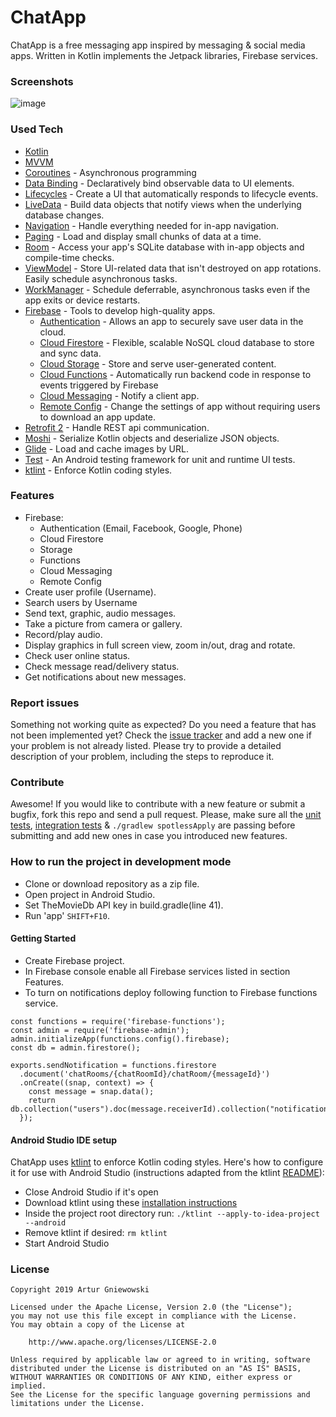 # ChatApp
ChatApp is a free messaging app inspired by messaging & social media apps. Written in Kotlin implements the Jetpack libraries, Firebase services.

### Screenshots
![image](https://user-images.githubusercontent.com/25232443/63807967-22693480-c91f-11e9-8f22-af367171ae00.png)

### Used Tech
* [Kotlin](https://kotlinlang.org/)
* [MVVM](https://developer.android.com/jetpack/docs/guide)
* [Coroutines](https://kotlinlang.org/docs/reference/coroutines-overview.html) - Asynchronous programming 
* [Data Binding](https://developer.android.com/topic/libraries/data-binding/) - Declaratively bind observable data to UI elements.
* [Lifecycles](https://developer.android.com/topic/libraries/architecture/lifecycle) - Create a UI that automatically responds to lifecycle events.
* [LiveData](https://developer.android.com/topic/libraries/architecture/livedata) - Build data objects that notify views when the underlying database changes.
* [Navigation](https://developer.android.com/guide/navigation/) - Handle everything needed for in-app navigation.
* [Paging](https://developer.android.com/topic/libraries/architecture/paging/) - Load and display small chunks of data at a time.
* [Room](https://developer.android.com/topic/libraries/architecture/room) - Access your app's SQLite database with in-app objects and compile-time checks.
* [ViewModel](https://developer.android.com/topic/libraries/architecture/viewmodel) - Store UI-related data that isn't destroyed on app rotations. Easily schedule asynchronous tasks.
* [WorkManager](https://developer.android.com/topic/libraries/architecture/workmanager) - Schedule deferrable, asynchronous tasks even if the app exits or device restarts.
* [Firebase](https://firebase.google.com/docs) - Tools to develop high-quality apps.
  - [Authentication](https://firebase.google.com/docs) - Allows an app to securely save user data in the cloud.
  - [Cloud Firestore](https://firebase.google.com/docs/firestore) - Flexible, scalable NoSQL cloud database to store and sync data.
  - [Cloud Storage](https://firebase.google.com/docs/storage) - Store and serve user-generated content.
  - [Cloud Functions](https://firebase.google.com/docs/functions) - Automatically run backend code in response to events triggered by Firebase 
  - [Cloud Messaging](https://firebase.google.com/docs/cloud-messaging) - Notify a client app.
  - [Remote Config](https://firebase.google.com/docs/remote-config) - Change the settings of app without requiring users to download an app update.
* [Retrofit 2](https://github.com/square/retrofit) - Handle REST api communication.
* [Moshi](https://github.com/square/moshi) - Serialize Kotlin objects and deserialize JSON objects.
* [Glide](https://github.com/bumptech/glide) - Load and cache images by URL.
* [Test](https://developer.android.com/training/testing/) - An Android testing framework for unit and runtime UI tests.
* [ktlint](https://ktlint.github.io/) - Enforce Kotlin coding styles.


### Features
* Firebase: 
  - Authentication (Email, Facebook, Google, Phone)
  - Cloud Firestore
  - Storage
  - Functions
  - Cloud Messaging
  - Remote Config
* Create user profile (Username).
* Search users by Username
* Send text, graphic, audio messages.
* Take a picture from camera or gallery.
* Record/play audio.
* Display graphics in full screen view, zoom in/out, drag and rotate.
* Check user online status.
* Check message read/delivery status.
* Get notifications about new messages.


### Report issues
Something not working quite as expected? Do you need a feature that has not been implemented yet? Check the [issue tracker](https://github.com/QArtur99/ChatApp/issues) and add a new one if your problem is not already listed. Please try to provide a detailed description of your problem, including the steps to reproduce it.

### Contribute
Awesome! If you would like to contribute with a new feature or submit a bugfix, fork this repo and send a pull request. Please, make sure all the [unit tests](https://github.com/QArtur99/ChatApp/tree/master/app/src/test/java/com/artf/chatapp), [integration tests](https://github.com/QArtur99/ChatApp/tree/master/app/src/androidTest/java/com/artf/chatapp)  & `./gradlew spotlessApply` are passing before submitting and add new ones in case you introduced new features.

### How to run the project in development mode
* Clone or download repository as a zip file.
* Open project in Android Studio.
* Set TheMovieDb API key in build.gradle(line 41).
* Run 'app' `SHIFT+F10`.

#### Getting Started
* Create Firebase project.
* In Firebase console enable all Firebase services listed in section Features.
* To turn on notifications deploy following function to Firebase functions service. 
```
const functions = require('firebase-functions');
const admin = require('firebase-admin');
admin.initializeApp(functions.config().firebase);
const db = admin.firestore();

exports.sendNotification = functions.firestore
  .document('chatRooms/{chatRoomId}/chatRoom/{messageId}')
  .onCreate((snap, context) => {
    const message = snap.data();
    return db.collection("users").doc(message.receiverId).collection("notifications").doc().set(message);
  });
```

#### Android Studio IDE setup 
ChatApp uses [ktlint](https://ktlint.github.io/) to enforce Kotlin coding styles.
Here's how to configure it for use with Android Studio (instructions adapted from the ktlint [README](https://github.com/shyiko/ktlint/blob/master/README.md)):
* Close Android Studio if it's open
* Download ktlint using these [installation instructions](https://github.com/shyiko/ktlint/blob/master/README.md#installation)    
* Inside the project root directory run: `./ktlint --apply-to-idea-project --android`    
* Remove ktlint if desired: `rm ktlint`
* Start Android Studio

### License
    Copyright 2019 Artur Gniewowski
 
    Licensed under the Apache License, Version 2.0 (the "License");
    you may not use this file except in compliance with the License.
    You may obtain a copy of the License at
 
        http://www.apache.org/licenses/LICENSE-2.0
 
    Unless required by applicable law or agreed to in writing, software
    distributed under the License is distributed on an "AS IS" BASIS,
    WITHOUT WARRANTIES OR CONDITIONS OF ANY KIND, either express or implied.
    See the License for the specific language governing permissions and
    limitations under the License.

